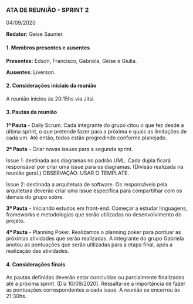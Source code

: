 
### ATA DE REUNIÃO - SPRINT 2
04/09/2020

**Redator:** Geise Saunier.

#### 1. Membros presentes e ausentes

**Presentes:** Edson, Francisco, Gabriela, Geise e Giulia.

**Ausentes:** Liverson.

#### 2. Considerações iniciais da reunião

A reunião iniciou às 20:15hs via Jitsi.

#### 3. Pautas da reunião

**1ª Pauta** - Daily Scrum.
Cada integrante do grupo citou o que fez desde a última sprint, o que pretende fazer para a próxima e quais as limitações de cada um. Até então, todos estão progredindo conforme planejado.

**2ª Pauta** - Criar novas issues para a segunda sprint.

Issue 1: destinada aos diagramas no padrão UML. Cada dupla ficará responsável por criar uma issue para os diagramas. (Divisão realizada na reunião geral.)
OBSERVAÇÃO: USAR O TEMPLATE.    

Issue 2: destinada a arquitetura de software. Os responsáveis pela arquitetura deverão criar uma issue específica para compartilhar com os demais do grupo sobre. 

**3ª Pauta** - Iniciando estudos em front-end.
Começar a estudar linguagens, frameworks e metodologias que serão utilizadas no desenvolvimento do projeto.

**4ª Pauta** - Planning Poker.
Realizamos o planning poker para pontuar as próximas atividades que serão realizadas. A integrante do grupo Gabriela anotou as pontuações que serão utilizadas para a etapa final, após a realização das atividades.


#### 4. Considerações finais

As pautas definidas deverão estar concluídas ou parcialmente finalizadas até a próxima sprint. (Dia 10/09/2020). Ressalta-se a importância de fazer as pontuações correspondentes a cada issue. 
A reunião se encerrou às 21:30hs.
